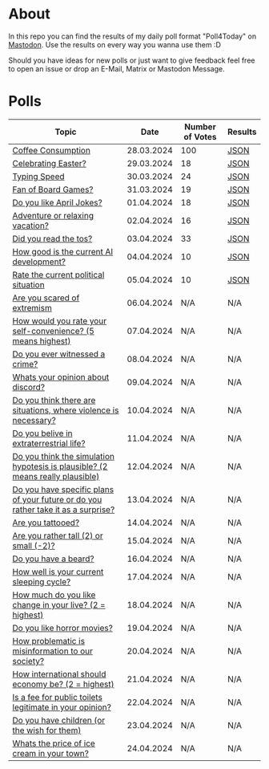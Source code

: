 # About
In this repo you can find the results of my daily poll format "Poll4Today" on [Mastodon](https://mastodon.de/@feuerstein). Use the results on every way you wanna use them :D

Should you have ideas for new polls or just want to give feedback feel free to open an issue or drop an E-Mail, Matrix or Mastodon Message.

# Polls


| Topic | Date | Number of Votes | Results |
|---|---|---|---|
| [Coffee Consumption](https://mastodon.de/@feuerstein/112172872503657723) | 28.03.2024 | 100 | [JSON](./bydate/28-03-2024.json) |
| [Celebrating Easter?](https://mastodon.de/@feuerstein/112178336196038444) | 29.03.2024 | 18 | [JSON](./bydate/29-03-2024.json)|
| [Typing Speed](https://mastodon.de/@feuerstein/112184849509035885) | 30.03.2024 | 24 | [JSON](./bydate/30-03-2024.json) |
|[Fan of Board Games?](https://mastodon.de/@feuerstein/112192270318850293)| 31.03.2024 |19 | [JSON](./bydate/31-03-2024.json) |
|[Do you like April Jokes?](https://mastodon.de/@feuerstein/112194922026458834)|01.04.2024| 18 |[JSON](./bydate/01-04-2024.json) |
|[Adventure or relaxing vacation?](https://mastodon.de/@feuerstein/112200568345979427)|02.04.2024| 16 | [JSON](./bydate/02-04-2024.json) |
|[Did you read the tos?](https://mastodon.de/@feuerstein/112206230646014682)|03.04.2024| 33 |  [JSON](./bydate/03-04-2024.json) |
|[How good is the current AI development?](https://mastodon.de/@feuerstein/112211892743971144)|04.04.2024| 10 | [JSON](./bydate/04-04-2024.json) |
|[Rate the current political situation](https://mastodon.de/@feuerstein/112217555723038044)|05.04.2024| 10 | [JSON](./bydate/05-04-2024.json) |
|[Are you scared of extremism](https://mastodon.de/@feuerstein/112223217423638834)|06.04.2024|N/A | N/A |
|[How would you rate your self-convenience? (5 means highest)](https://mastodon.de/@feuerstein/112228880315458971)|07.04.2024|N/A | N/A |
|[Do you ever witnessed a crime?](https://mastodon.de/@feuerstein/112234542040470771)|08.04.2024|N/A | N/A |
|[Whats your opinion about discord?](https://mastodon.de/@feuerstein/112240204257318764)|09.04.2024|N/A | N/A |
|[Do you think there are situations, where violence is necessary?](https://mastodon.de/@feuerstein/112245866632817574)|10.04.2024|N/A | N/A |
|[Do you belive in extraterrestrial life?](https://mastodon.de/@feuerstein/112251529303256425)|11.04.2024|N/A | N/A |
|[Do you think the simulation hypotesis is plausible? (2 means really plausible)](https://mastodon.de/@feuerstein/112257191845838583)| 12.04.2024|N/A | N/A |
|[Do you have specific plans of your future or do you rather take it as a surprise?](https://mastodon.de/@feuerstein/112262853430959410) | 13.04.2024 | N/A | N/A |
|[Are you tattooed?](https://mastodon.de/@feuerstein/112268515819467330) | 14.04.2024 | N/A | N/A |
|[Are you rather tall (2) or small (-2)?](https://mastodon.de/@feuerstein/112274178112205411) | 15.04.2024 | N/A | N/A |
|[Do you have a beard?](https://mastodon.de/@feuerstein/112279841031960204) | 16.04.2024 | N/A | N/A |
|[How well is your current sleeping cycle?](https://mastodon.de/@feuerstein/112285503101850117) | 17.04.2024 | N/A | N/A |
|[How much do you like change in your live? (2 = highest)](https://mastodon.de/@feuerstein/112291165047996319) | 18.04.2024 | N/A | N/A |
|[Do you like horror movies?](https://mastodon.de/@feuerstein/112296827390796870) | 19.04.2024 | N/A | N/A |
|[How problematic is misinformation to our society?](https://mastodon.de/@feuerstein/112302489799587110) | 20.04.2024 | N/A | N/A |
|[How international should economy be? (2 = highest)](https://mastodon.de/@feuerstein/112308152083631619) | 21.04.2024 | N/A | N/A |
|[Is a fee for public toilets legitimate in your opinion?](https://mastodon.de/@feuerstein/112313814631181649) | 22.04.2024 | N/A | N/A |
|[Do you have children (or the wish for them)](https://mastodon.de/@feuerstein/112319476782455302) | 23.04.2024 | N/A | N/A |
|[Whats the price of ice cream in your town?](https://mastodon.de/@feuerstein/112325139021518077) | 24.04.2024 | N/A | N/A |
